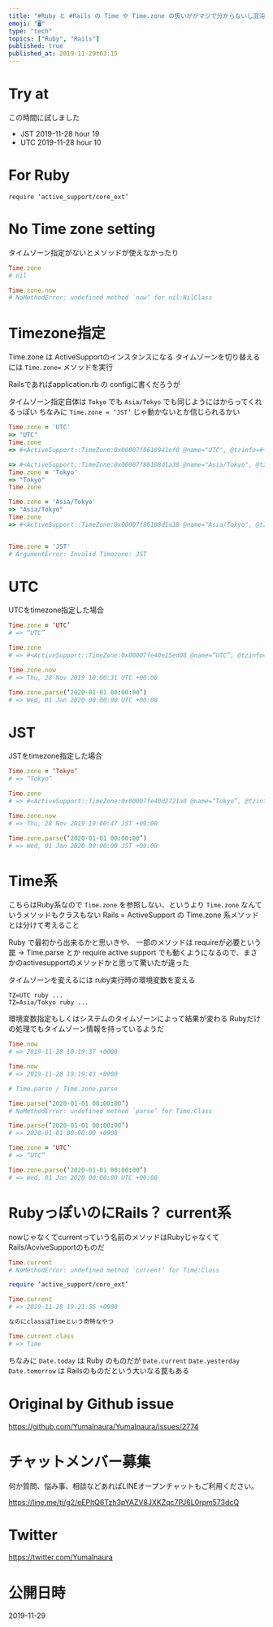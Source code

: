 ```yaml
---
title: "#Ruby と #Rails の Time や Time.zone の扱いががマジで分からないし混沌としてるのでちょっとだけ整理したい。"
emoji: "🖥"
type: "tech"
topics: ["Ruby", "Rails"]
published: true
published_at: 2019-11-29t03:15
---
```


# Try at

この時間に試しました

- JST 2019-11-28 hour 19
- UTC 2019-11-28 hour 10

# For Ruby

`require ‘active_support/core_ext’`

# No Time zone setting

タイムゾーン指定がないとメソッドが使えなかったり


```rb
Time.zone
# nil

Time.zone.now
# NoMethodError: undefined method `now’ for nil:NilClass
```

# Timezone指定

Time.zone は ActiveSupportのインスタンスになる
タイムゾーンを切り替えるには `Time.zone=` メソッドを実行

Railsであればapplication.rb の configに書くだろうが

タイムゾーン指定自体は `Tokyo` でも `Asia/Tokyo` でも同じようにはからってくれるっぽい
ちなみに `Time.zone = ‘JST’` じゃ動かないとか信じられるかい

```rb
Time.zone = 'UTC'
=> "UTC"
Time.zone
=> #<ActiveSupport::TimeZone:0x00007f8610941ef0 @name="UTC", @tzinfo=#<TZInfo::DataTimezone: Etc/UTC>, @utc_offset=nil>

=> #<ActiveSupport::TimeZone:0x00007f86108d1a38 @name="Asia/Tokyo", @tzinfo=#<TZInfo::DataTimezone: Asia/Tokyo>, @utc_offset=nil>
Time.zone = 'Tokyo'
=> "Tokyo"
Time.zone

Time.zone = 'Asia/Tokyo'
=> "Asia/Tokyo"
Time.zone
=> #<ActiveSupport::TimeZone:0x00007f86108d1a38 @name="Asia/Tokyo", @tzinfo=#<TZInfo::DataTimezone: Asia/Tokyo>, @utc_offset=nil>


Time.zone = 'JST'
# ArgumentError: Invalid Timezone: JST

```

# UTC

UTCをtimezone指定した場合



```rb
Time.zone = ‘UTC’
# => “UTC”

Time.zone
# => #<ActiveSupport::TimeZone:0x00007fe40e15ed08 @name=“UTC”, @tzinfo=#<TZInfo::DataTimezone: Etc/UTC>, @utc_offset=nil>

Time.zone.now
# => Thu, 28 Nov 2019 10:00:31 UTC +00:00

Time.zone.parse(‘2020-01-01 00:00:00’)
# => Wed, 01 Jan 2020 00:00:00 UTC +00:00
```


# JST

JSTをtimezone指定した場合

```rb
Time.zone = ‘Tokyo’
# => “Tokyo”

Time.zone
# => #<ActiveSupport::TimeZone:0x00007fe40d2721a0 @name=“Tokyo”, @tzinfo=#<TZInfo::DataTimezone: Asia/Tokyo>, @utc_offset=nil>

Time.zone.now
# => Thu, 28 Nov 2019 19:00:47 JST +09:00

Time.zone.parse(‘2020-01-01 00:00:00’)
# => Wed, 01 Jan 2020 00:00:00 JST +09:00
```


# Time系

こちらはRuby系なので `Time.zone` を参照しない、というより `Time.zone` なんていうメソッドもクラスもない
Rails = ActiveSupport の Time.zone 系メソッドとは分けて考えること

Ruby で最初から出来るかと思いきや、 一部のメソッドは requireが必要という罠 -> Time.parse とか
require active support でも動くようになるので、まさかのactivesupportのメソッドかと思って驚いたが違った

タイムゾーンを変えるには ruby実行時の環境変数を変える

```
TZ=UTC ruby ...
TZ=Asia/Tokyo ruby ...
```

環境変数指定もしくはシステムのタイムゾーンによって結果が変わる
Rubyだけの処理でもタイムゾーン情報を持っているようだ

```rb
Time.now
# => 2019-11-28 10:19:37 +0000

Time.now
# => 2019-11-28 19:19:43 +0900

# Time.parse / Time.zone.parse

Time.parse(‘2020-01-01 00:00:00’)
# NoMethodError: undefined method `parse’ for Time:Class

Time.parse(‘2020-01-01 00:00:00’)
# => 2020-01-01 00:00:00 +0900

Time.zone = ‘UTC’
# => “UTC”

Time.zone.parse(‘2020-01-01 00:00:00’)
# => Wed, 01 Jan 2020 00:00:00 UTC +00:00
```

# RubyっぽいのにRails？ current系

nowじゃなくてcurrentっていう名前のメソッドはRubyじゃなくてRails/AcviveSupportのものだ

```rb
Time.current
# NoMethodError: undefined method `current’ for Time:Class

require ‘active_support/core_ext’

Time.current
# => 2019-11-28 19:21:56 +0900

なのにclassはTimeという奇特なやつ

Time.current.class
# => Time
```

ちなみに `Date.today` は Ruby のものだが `Date.current` `Date.yesterday` `Date.tomorrow` は Railsのものだという大いなる罠もある

# Original by Github issue

https://github.com/YumaInaura/YumaInaura/issues/2774








<!-- Update From Qiita API -->

# チャットメンバー募集


何か質問、悩み事、相談などあればLINEオープンチャットもご利用ください。

https://line.me/ti/g2/eEPltQ6Tzh3pYAZV8JXKZqc7PJ6L0rpm573dcQ





# Twitter


https://twitter.com/YumaInaura


<!-- Update From Qiita API -->



# 公開日時

2019-11-29
